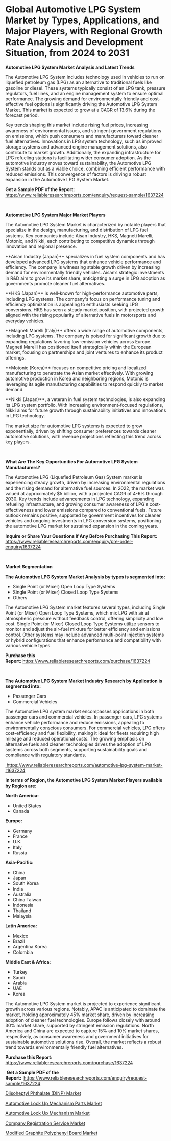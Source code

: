 <p><h1>Global Automotive LPG System Market by Types, Applications, and Major Players, with Regional Growth Rate Analysis and Development Situation, from 2024 to 2031</h1></p><p><strong>Automotive LPG System Market Analysis and Latest Trends</strong></p>
<p><p>The Automotive LPG System includes technology used in vehicles to run on liquefied petroleum gas (LPG) as an alternative to traditional fuels like gasoline or diesel. These systems typically consist of an LPG tank, pressure regulators, fuel lines, and an engine management system to ensure optimal performance. The growing demand for environmentally friendly and cost-effective fuel options is significantly driving the Automotive LPG System Market. This market is expected to grow at a CAGR of 13.6% during the forecast period.</p><p>Key trends shaping this market include rising fuel prices, increasing awareness of environmental issues, and stringent government regulations on emissions, which push consumers and manufacturers toward cleaner fuel alternatives. Innovations in LPG system technology, such as improved storage systems and advanced engine management solutions, also contribute to market growth. Additionally, the expanding infrastructure for LPG refueling stations is facilitating wider consumer adoption. As the automotive industry moves toward sustainability, the Automotive LPG System stands out as a viable choice, combining efficient performance with reduced emissions. This convergence of factors is driving a robust expansion in the Automotive LPG System Market.</p></p>
<p><strong>Get a Sample PDF of the Report:&nbsp;</strong> <a href="https://www.reliableresearchreports.com/enquiry/request-sample/1637224">https://www.reliableresearchreports.com/enquiry/request-sample/1637224</a></p>
<p>&nbsp;</p>
<p><strong>Automotive LPG System Major Market Players</strong></p>
<p><p>The Automotive LPG System Market is characterized by notable players that specialize in the design, manufacturing, and distribution of LPG fuel systems. Key companies include Aisan Industry, HKS, Magneti Marelli, Motonic, and Nikki, each contributing to competitive dynamics through innovation and regional presence.</p><p>**Aisan Industry (Japan)** specializes in fuel system components and has developed advanced LPG systems that enhance vehicle performance and efficiency. The company is witnessing stable growth driven by increasing demand for environmentally friendly vehicles. Aisan’s strategic investments in R&D aim to grow its market share, anticipating a surge in LPG adoption as governments promote cleaner fuel alternatives.</p><p>**HKS (Japan)** is well-known for high-performance automotive parts, including LPG systems. The company's focus on performance tuning and efficiency optimization is appealing to enthusiasts seeking LPG conversions. HKS has seen a steady market position, with projected growth aligned with the rising popularity of alternative fuels in motorsports and everyday vehicles.</p><p>**Magneti Marelli (Italy)** offers a wide range of automotive components, including LPG systems. The company is poised for significant growth due to expanding regulations favoring low-emission vehicles across Europe. Magneti Marelli has positioned itself strategically within the European market, focusing on partnerships and joint ventures to enhance its product offerings.</p><p>**Motonic (Korea)** focuses on competitive pricing and localized manufacturing to penetrate the Asian market effectively. With growing automotive production in Korea and neighboring regions, Motonic is leveraging its agile manufacturing capabilities to respond quickly to market demand.</p><p>**Nikki (Japan)**, a veteran in fuel system technologies, is also expanding its LPG system portfolio. With increasing environment-focused regulations, Nikki aims for future growth through sustainability initiatives and innovations in LPG technology.</p><p>The market size for automotive LPG systems is expected to grow exponentially, driven by shifting consumer preferences towards cleaner automotive solutions, with revenue projections reflecting this trend across key players.</p></p>
<p>&nbsp;</p>
<p><strong>What Are The Key Opportunities For Automotive LPG System Manufacturers?</strong></p>
<p><p>The Automotive LPG (Liquefied Petroleum Gas) System market is experiencing steady growth, driven by increasing environmental regulations and the rising demand for alternative fuel sources. In 2022, the market was valued at approximately $5 billion, with a projected CAGR of 4-6% through 2030. Key trends include advancements in LPG technology, expanding refueling infrastructure, and growing consumer awareness of LPG's cost-effectiveness and lower emissions compared to conventional fuels. Future outlook remains positive, supported by government incentives for cleaner vehicles and ongoing investments in LPG conversion systems, positioning the automotive LPG market for sustained expansion in the coming years.</p></p>
<p><strong>Inquire or Share Your Questions If Any Before Purchasing This Report:</strong> <a href="https://www.reliableresearchreports.com/enquiry/pre-order-enquiry/1637224">https://www.reliableresearchreports.com/enquiry/pre-order-enquiry/1637224</a></p>
<p>&nbsp;</p>
<p><strong>Market Segmentation</strong></p>
<p><strong>The Automotive LPG System Market Analysis by types is segmented into:</strong></p>
<p><ul><li>Single Point (or Mixer) Open Loop Type Systems</li><li>Single Point (or Mixer) Closed Loop Type Systems</li><li>Others</li></ul></p>
<p><p>The Automotive LPG System market features several types, including Single Point (or Mixer) Open Loop Type Systems, which mix LPG with air at atmospheric pressure without feedback control, offering simplicity and low cost. Single Point (or Mixer) Closed Loop Type Systems utilize sensors to monitor and adjust the air-fuel mixture for better efficiency and emissions control. Other systems may include advanced multi-point injection systems or hybrid configurations that enhance performance and compatibility with various vehicle types.</p></p>
<p><strong>Purchase this Report:&nbsp;</strong><a href="https://www.reliableresearchreports.com/purchase/1637224">https://www.reliableresearchreports.com/purchase/1637224</a></p>
<p>&nbsp;</p>
<p><strong>The Automotive LPG System Market Industry Research by Application is segmented into:</strong></p>
<p><ul><li>Passenger Cars</li><li>Commercial Vehicles</li></ul></p>
<p><p>The Automotive LPG system market encompasses applications in both passenger cars and commercial vehicles. In passenger cars, LPG systems enhance vehicle performance and reduce emissions, appealing to environmentally conscious consumers. For commercial vehicles, LPG offers cost-efficiency and fuel flexibility, making it ideal for fleets requiring high mileage and reduced operational costs. The growing emphasis on alternative fuels and cleaner technologies drives the adoption of LPG systems across both segments, supporting sustainability goals and compliance with regulatory standards.</p></p>
<p><a href="https://www.reliableresearchreports.com/automotive-lpg-system-market-r1637224">&nbsp;https://www.reliableresearchreports.com/automotive-lpg-system-market-r1637224</a></p>
<p><strong>In terms of Region, the Automotive LPG System Market Players available by Region are:</strong></p>
<p>
    <p> <strong> North America: </strong>
        <ul>
            <li>United States</li>
            <li>Canada</li>
        </ul>
        </p> 
    <p> <strong> Europe: </strong>
        <ul>
            <li>Germany</li>
            <li>France</li>
            <li>U.K.</li>
            <li>Italy</li>
            <li>Russia</li>
        </ul>
        </p> 
    <p> <strong> Asia-Pacific: </strong>
        <ul>
            <li>China</li>
            <li>Japan</li>
            <li>South Korea</li>
            <li>India</li>
            <li>Australia</li>
            <li>China Taiwan</li>
            <li>Indonesia</li>
            <li>Thailand</li>
            <li>Malaysia</li>
        </ul>
        </p> 
    <p> <strong> Latin America: </strong>
        <ul>
            <li>Mexico</li>
            <li>Brazil</li>
            <li>Argentina Korea</li>
            <li>Colombia</li>
        </ul>
        </p> 
    <p> <strong> Middle East & Africa: </strong>
        <ul>
            <li>Turkey</li>
            <li>Saudi</li>
            <li>Arabia</li>
            <li>UAE</li>
            <li>Korea</li>
        </ul>
    </p>
    </p>
<p><p>The Automotive LPG System market is projected to experience significant growth across various regions. Notably, APAC is anticipated to dominate the market, holding approximately 45% market share, driven by increasing adoption of cleaner fuel technologies. Europe follows closely with around 30% market share, supported by stringent emission regulations. North America and China are expected to capture 15% and 10% market shares, respectively, as consumer awareness and government initiatives for sustainable automotive solutions rise. Overall, the market reflects a robust trend towards environmentally friendly fuel alternatives.</p></p>
<p><strong>Purchase this Report: </strong><a href="https://www.reliableresearchreports.com/purchase/1637224">https://www.reliableresearchreports.com/purchase/1637224</a></p>
<p>&nbsp;<strong>Get a Sample PDF of the Report:&nbsp;&nbsp;</strong><a href="https://www.reliableresearchreports.com/enquiry/request-sample/1637224">https://www.reliableresearchreports.com/enquiry/request-sample/1637224</a></p>
<p><strong></strong></p>
<p><p><a href="https://medium.com/@thismohib_39298/strategic-roadmap-to-success-global-diisoheptyl-phthalate-dinp-market-analysis-2024-2031-2738231264cd?postPublishedType=repub">Diisoheptyl Phthalate (DINP) Market</a></p><p><a href="https://github.com/MarlinNader2023/Market-Research-Report-List-1/blob/main/automotive-lock-up-mechanism-parts-market.md">Automotive Lock Up Mechanism Parts Market</a></p><p><a href="https://github.com/santosh758595/Market-Research-Report-List-6/blob/main/automotive-lock-up-mechanism-market.md">Automotive Lock Up Mechanism Market</a></p><p><a href="https://www.linkedin.com/pulse/company-registration-service-market-investigation-industry-evolution-jhxbf?trackingId=KlGXxoQPRJi%2BnpiLZ39l6A%3D%3D">Company Registration Service Market</a></p><p><a href="https://medium.com/@thismohib_39298/how-the-modified-graphite-polyphenyl-board-market-will-be-evolved-ae5735d3993a?postPublishedType=repub">Modified Graphite Polyphenyl Board Market</a></p></p>